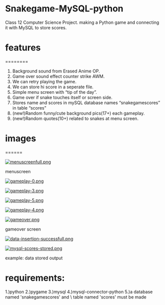 # Snakegame-MySQL-python
Class 12 Computer Science Project. making a Python game and connecting it with MySQL to store scores. 

# features
  ========

1. Background sound from Erased Anime OP.
2. Game over sound effect counter strike AWM.
3. We can retry playing the game.
4. We can store hi score in a seperate file.
5. Simple menu screen with “tip of the day”.
6. Game over if snake touches itself or screen side.
7. Stores name and scores in mySQL database names
    “snakegamescores” in table “scores”
8. (new!)Random funny/cute background pics(17+) each
    gameplay.
9. (new!)Random quotes(10+) related to snakes at menu
    screen.

# images
  ======

[![menuscreenfull.png](https://i.postimg.cc/k4LrtYvZ/menuscreenfull.png)](https://postimg.cc/PpbVg4cz)

menuscreen

[![gameplay-0.png](https://i.postimg.cc/Sx9nXH70/gameplay-0.png)](https://postimg.cc/bZzyWCBL)

[![gameplay-3.png](https://i.postimg.cc/YCQS2YMM/gameplay-3.png)](https://postimg.cc/9DF2J4Dn)

[![gameplay-5.png](https://i.postimg.cc/3x3wRWRG/gameplay-5.png)](https://postimg.cc/Mvrw361Z)

[![gameplay-4.png](https://i.postimg.cc/xT30WYR1/gameplay-4.png)](https://postimg.cc/dLDPybpb)

[![gameover.png](https://i.postimg.cc/3JYhjVT5/gameover.png)](https://postimg.cc/nMRNpdr0)

gameover screen

[![data-insertion-successfull.png](https://i.postimg.cc/rpBXDYJH/data-insertion-successfull.png)](https://postimg.cc/DWPYD6RQ)

[![mysql-scores-stored.png](https://i.postimg.cc/MKHSrRvd/mysql-scores-stored.png)](https://postimg.cc/kD0z22Nb)

example: data stored output

# requirements:

1.)python
2.)pygame
3.)mysql
4.)mysql-connector-python
5.)a database named 'snakegamescores' and \ table named 'scores' must be made











